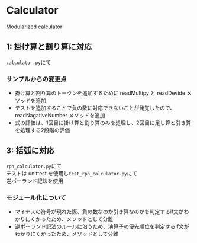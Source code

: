 # Calculator

Modularized calculator

## 1: 掛け算と割り算に対応
``calculator.py``にて  

### サンプルからの変更点
- 掛け算と割り算のトークンを追加するために readMultipy と readDevide メソッドを追加
- テストを追加することで負の数に対応できないことが発覚したので、readNagativeNumber メソッドを追加
- 式の評価は、1回目に掛け算と割り算のみを処理し、2回目に足し算と引き算を処理する2段階の評価

## 3: 括弧に対応
``rpn_calculator.py``にて  
テストは unittest を使用し``test_rpn_calculator.py``にて  
逆ポーランド記法を使用

### モジュール化について
- マイナスの符号が現れた際、負の数なのか引き算なのかを判定するif文がわかりにくかったため、メソッドとして分離
- 逆ポーランド記法のルールに沿うため、演算子の優先順位を判定するif文がわかりにくかったため、メソッドとして分離
